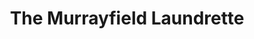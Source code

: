 ---
title: "The Murrayfield Laundrette"
url: /edinburgh/the-murrayfield-laundrette/
shop: laundry
---